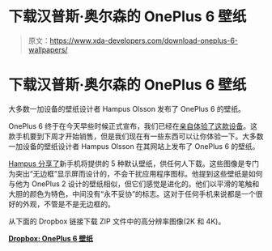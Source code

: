 # 下载汉普斯·奥尔森的 OnePlus 6 壁纸

> 原文：<https://www.xda-developers.com/download-oneplus-6-wallpapers/>

# 下载汉普斯·奥尔森的 OnePlus 6 壁纸

大多数一加设备的壁纸设计者 Hampus Olsson 发布了 OnePlus 6 的壁纸。

OnePlus 6 终于在今天早些时候正式宣布，我们已经在[亲自体验了这款设备](https://www.xda-developers.com/oneplus-6-hands-on-review-notch/)。这款手机要到下周才开始销售，但是我们现在有一些东西可以让你体验一下。大多数一加设备的壁纸设计者 Hampus Olsson 在其网站上发布了 OnePlus 6 的壁纸。

[Hampus 分享了](http://hampusolsson.com/blog/2018/5/16/oneplus-6-wallpapers)新手机将提供的 5 种默认壁纸，供任何人下载。这些图像是专门为突出“无边框”显示屏而设计的，不会干扰应用程序图标。他提到这些壁纸是如何与他为 OnePlus 2 设计的壁纸相似，但它们感觉是进化的。他们以平滑的笔触和大胆的颜色为特色，中间没有“永不妥协”的标志。这对于任何手机来说都是一个很好的外观，不管是不是无边框的。

从下面的 Dropbox 链接下载 ZIP 文件中的高分辨率图像(2K 和 4K)。

[**Dropbox: OnePlus 6 壁纸**](https://www.dropbox.com/s/aqhuswempbw4enn/Op6_Wallpapers.zip?dl=0)